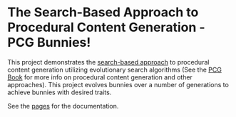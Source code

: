 # The Search-Based Approach to Procedural Content Generation - PCG Bunnies!
 
This project demonstrates the [search-based approach](http://pcgbook.com/wp-content/uploads/chapter02.pdf) to procedural content generation utilizing evolutionary search algorithms (See the [PCG Book](https://pcgbook.com) for more info on procedural content generation and other approaches). This project evolves bunnies over a number of generations to achieve bunnies with desired traits.
 
See the [pages](https://mattbuske.github.io/pcg-bunny/) for the documentation.
